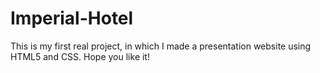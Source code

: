 # Imperial-Hotel

This is my first real project, in which I made a presentation website using HTML5 and CSS. Hope you like it!
